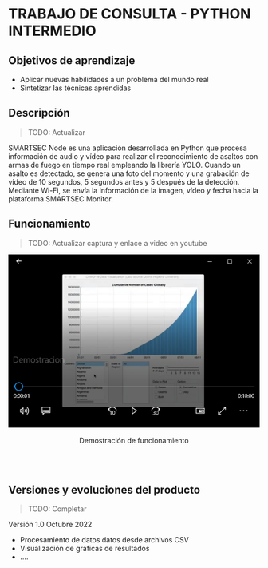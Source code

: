 # TRABAJO DE CONSULTA - PYTHON INTERMEDIO


## Objetivos de aprendizaje
- Aplicar nuevas habilidades a un problema del mundo real
- Sintetizar las técnicas aprendidas

## Descripción
> TODO: Actualizar

SMARTSEC Node es una aplicación desarrollada en Python  que procesa información
de audio y vídeo para realizar el reconocimiento de asaltos con armas de fuego en tiempo real empleando la librería YOLO. Cuando un asalto es detectado, se genera una foto del momento y una grabación de vídeo de 10 segundos, 5 segundos antes y 5 después de la detección. Mediante Wi-Fi, se envía la información de la imagen, vídeo y fecha hacia la plataforma SMARTSEC Monitor.


## Funcionamiento
> TODO: Actualizar captura y enlace  a video en youtube
<div align="center">
<a href="http://purl.org/matlabintermedio/proyectofinal/demostracion" target="_blank">
<img src="./img/demostracion.png" >
</a>
<p>Demostración de funcionamiento</p>
</div>

<br/><br/>

## Versiones y evoluciones del producto
> TODO: Completar

Versión 1.0 Octubre 2022

- Procesamiento de datos datos desde archivos CSV
- Visualización de gráficas de resultados
- ....  
